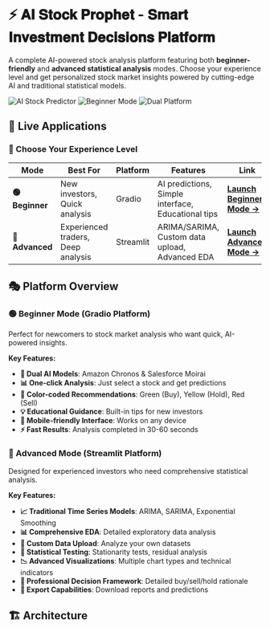 # ⚡ 𝐀𝐈 𝐒𝐭𝐨𝐜𝐤 𝐏𝐫𝐨𝐩𝐡𝐞𝐭 - 𝐒𝐦𝐚𝐫𝐭 𝐈𝐧𝐯𝐞𝐬𝐭𝐦𝐞𝐧𝐭 𝐃𝐞𝐜𝐢𝐬𝐢𝐨𝐧𝐬 𝐏𝐥𝐚𝐭𝐟𝐨𝐫𝐦

A complete AI-powered stock analysis platform featuring both **beginner-friendly** and **advanced statistical analysis** modes. Choose your experience level and get personalized stock market insights powered by cutting-edge AI and traditional statistical models.

![AI Stock Predictor](https://img.shields.io/badge/AI-Stock%20Predictor%20Suite-blue)
![Beginner Mode](https://img.shields.io/badge/Mode-Beginner%20%7C%20Advanced-green)
![Dual Platform](https://img.shields.io/badge/Platform-Gradio%20%7C%20Streamlit-orange)

## 🚀 Live Applications

### 🎯 Choose Your Experience Level

| Mode | Best For | Platform | Features | Link |
|------|----------|----------|----------|------|
| **🟢 Beginner** | New investors, Quick analysis | Gradio | AI predictions, Simple interface, Educational tips | **[Launch Beginner Mode →](https://huggingface.co/spaces/ArnabDeo/ai-stock-predictor)** |
| **🔴 Advanced** | Experienced traders, Deep analysis | Streamlit | ARIMA/SARIMA, Custom data upload, Advanced EDA | **[Launch Advanced Mode →](https://your-advanced-app.streamlit.app)** |

## 🎭 Platform Overview

### 🟢 Beginner Mode (Gradio Platform)
Perfect for newcomers to stock market analysis who want quick, AI-powered insights.

**Key Features:**
- **🤖 Dual AI Models**: Amazon Chronos & Salesforce Moirai
- **📊 One-click Analysis**: Just select a stock and get predictions
- **🎨 Color-coded Recommendations**: Green (Buy), Yellow (Hold), Red (Sell)
- **💡 Educational Guidance**: Built-in tips for new investors
- **📱 Mobile-friendly Interface**: Works on any device
- **⚡ Fast Results**: Analysis completed in 30-60 seconds

### 🔴 Advanced Mode (Streamlit Platform)
Designed for experienced investors who need comprehensive statistical analysis.

**Key Features:**
- **📈 Traditional Time Series Models**: ARIMA, SARIMA, Exponential Smoothing
- **📊 Comprehensive EDA**: Detailed exploratory data analysis
- **📁 Custom Data Upload**: Analyze your own datasets
- **🔬 Statistical Testing**: Stationarity tests, residual analysis
- **📉 Advanced Visualizations**: Multiple chart types and technical indicators
- **🎯 Professional Decision Framework**: Detailed buy/sell/hold rationale
- **💾 Export Capabilities**: Download reports and predictions

## 🏗️ Architecture

